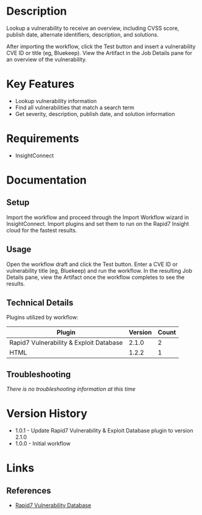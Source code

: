 # Description

Lookup a vulnerability to receive an overview, including CVSS score, publish date, alternate identifiers, description, and solutions.

After importing the workflow, click the Test button and insert a vulnerability CVE ID or title (eg, Bluekeep). View the Artifact in the Job Details pane for an overview of the vulnerability. 

# Key Features

* Lookup vulnerability information
* Find all vulnerabilities that match a search term
* Get severity, description, publish date, and solution information

# Requirements

* InsightConnect

# Documentation

## Setup

Import the workflow and proceed through the Import Workflow wizard in InsightConnect. Import plugins and set them to run on the Rapid7 Insight cloud for the fastest results.

## Usage

Open the workflow draft and click the Test button. Enter a CVE ID or vulnerability title (eg, Bluekeep) and run the workflow. In the resulting Job Details pane, view the Artifact once the workflow completes to see the results.

## Technical Details

Plugins utilized by workflow:

|Plugin|Version|Count|
|----|----|--------|
|Rapid7 Vulnerability & Exploit Database|2.1.0|2|
|HTML|1.2.2|1|

## Troubleshooting

_There is no troubleshooting information at this time_

# Version History

* 1.0.1 - Update Rapid7 Vulnerability & Exploit Database plugin to version 2.1.0
* 1.0.0 - Initial workflow

# Links

## References

* [Rapid7 Vulnerability Database](https://www.rapid7.com/db)
